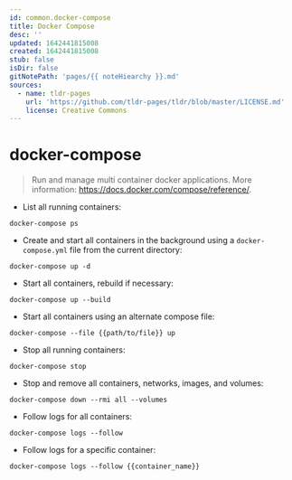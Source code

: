 ```yaml
---
id: common.docker-compose
title: Docker Compose
desc: ''
updated: 1642441815008
created: 1642441815008
stub: false
isDir: false
gitNotePath: 'pages/{{ noteHiearchy }}.md'
sources:
  - name: tldr-pages
    url: 'https://github.com/tldr-pages/tldr/blob/master/LICENSE.md'
    license: Creative Commons
---
```

# docker-compose

> Run and manage multi container docker applications.
> More information: <https://docs.docker.com/compose/reference/>.

- List all running containers:

`docker-compose ps`

- Create and start all containers in the background using a `docker-compose.yml` file from the current directory:

`docker-compose up -d`

- Start all containers, rebuild if necessary:

`docker-compose up --build`

- Start all containers using an alternate compose file:

`docker-compose --file {{path/to/file}} up`

- Stop all running containers:

`docker-compose stop`

- Stop and remove all containers, networks, images, and volumes:

`docker-compose down --rmi all --volumes`

- Follow logs for all containers:

`docker-compose logs --follow`

- Follow logs for a specific container:

`docker-compose logs --follow {{container_name}}`

